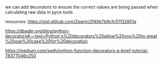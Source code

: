 we can add decorators to ensure the correct values are being passed when calculating raw data in pyce tools.

resources:
https://gist.github.com/Zearin/2f40b7b9cfc51132851a

https://dbader.org/blog/python-decorators#:~:text=Python's%20decorators%20allow%20you%20to,great%20use%20case%20for%20decoration.

https://medium.com/swlh/python-function-decorators-a-brief-tutorial-78377046c253

